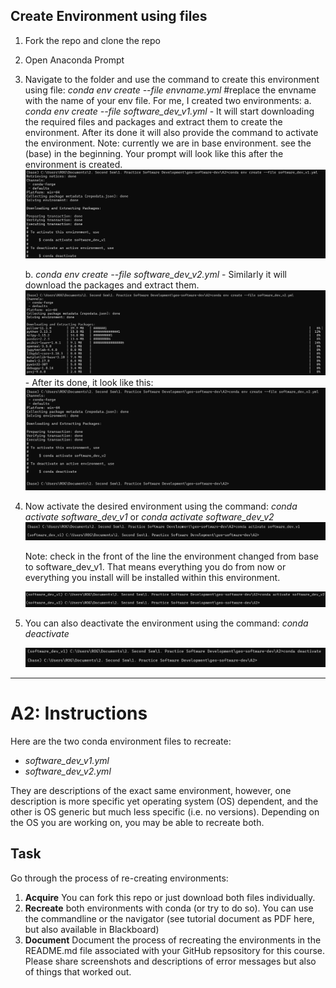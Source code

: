 ## Create Environment using files
1. Fork the repo and clone the repo
2. Open Anaconda Prompt
2. Navigate to the folder and use the command to create this environment using file:
    *conda env create --file envname.yml*  #replace the envname with the name of your env file. 
    For me, I created two environments: 
    a. *conda env create --file software_dev_v1.yml*
       - It will start downloading the required files and packages and extract them to create the environment. After its done it will also provide the command to activate the environment. Note: currently we are in base environment. see the (base) in the beginning. Your prompt will look like this after the environment is created. 
       ![alt text](image-2.png)

    b. *conda env create --file software_dev_v2.yml*
        - Similarly it will download the packages and extract them. 
        ![alt text](image.png)
        - After its done, it look like this: 
        ![alt text](image-3.png)

3. Now activate the desired environment using the command: *conda activate software_dev_v1* or *conda activate software_dev_v2*
    ![alt text](image-4.png)

    Note: check in the front of the line the environment changed from base to software_dev_v1. That means everything you do from now or everything you install will be installed within this environment. 

    ![alt text](image-5.png)

4. You can also deactivate the environment using the command: *conda deactivate*

    ![alt text](image-6.png)


---------------------------------------------------------------------------------------------
# A2: Instructions

Here are the two conda environment files to recreate:

- *software_dev_v1.yml*
- *software_dev_v2.yml*

They are descriptions of the exact same environment, however, one description is more specific yet operating system (OS) dependent, and the other is OS generic but much less specific (i.e. no versions). Depending on the OS you are working on, you may be able to recreate both.

## Task

Go through the process of re-creating environments:

1) **Acquire** You can fork this repo or just download both files individually.
2) **Recreate** both environments with conda (or try to do so). You can use the commandline or the navigator (see tutorial document as PDF here, but also available in Blackboard)
3) **Document** Document the process of recreating the environments in the README.md file associated with your GitHub repsository for this course. Please share screenshots and descriptions of error messages but also of things that worked out.

